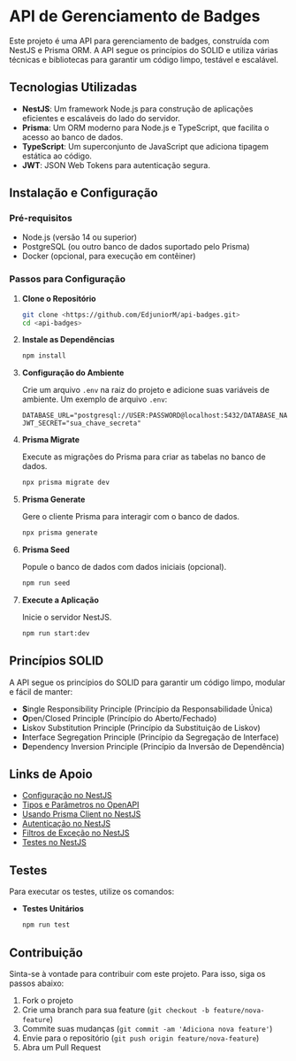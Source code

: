 # API de Gerenciamento de Badges

Este projeto é uma API para gerenciamento de badges, construída com NestJS e Prisma ORM. A API segue os princípios do SOLID e utiliza várias técnicas e bibliotecas para garantir um código limpo, testável e escalável.

## Tecnologias Utilizadas

- **NestJS**: Um framework Node.js para construção de aplicações eficientes e escaláveis do lado do servidor.
- **Prisma**: Um ORM moderno para Node.js e TypeScript, que facilita o acesso ao banco de dados.
- **TypeScript**: Um superconjunto de JavaScript que adiciona tipagem estática ao código.
- **JWT**: JSON Web Tokens para autenticação segura.

## Instalação e Configuração

### Pré-requisitos

- Node.js (versão 14 ou superior)
- PostgreSQL (ou outro banco de dados suportado pelo Prisma)
- Docker (opcional, para execução em contêiner)

### Passos para Configuração

1. **Clone o Repositório**

   ```bash
   git clone <https://github.com/EdjuniorM/api-badges.git>
   cd <api-badges>
   ```

2. **Instale as Dependências**

   ```bash
   npm install
   ```

3. **Configuração do Ambiente**

   Crie um arquivo `.env` na raiz do projeto e adicione suas variáveis de ambiente. Um exemplo de arquivo `.env`:

   ```env
   DATABASE_URL="postgresql://USER:PASSWORD@localhost:5432/DATABASE_NAME"
   JWT_SECRET="sua_chave_secreta"
   ```

4. **Prisma Migrate**

   Execute as migrações do Prisma para criar as tabelas no banco de dados.

   ```bash
   npx prisma migrate dev
   ```

5. **Prisma Generate**

   Gere o cliente Prisma para interagir com o banco de dados.

   ```bash
   npx prisma generate
   ```

6. **Prisma Seed**

   Popule o banco de dados com dados iniciais (opcional).

   ```bash
   npm run seed
   ```

7. **Execute a Aplicação**

   Inicie o servidor NestJS.

   ```bash
   npm run start:dev
   ```

## Princípios SOLID

A API segue os princípios do SOLID para garantir um código limpo, modular e fácil de manter:

- **S**ingle Responsibility Principle (Princípio da Responsabilidade Única)
- **O**pen/Closed Principle (Princípio do Aberto/Fechado)
- **L**iskov Substitution Principle (Princípio da Substituição de Liskov)
- **I**nterface Segregation Principle (Princípio da Segregação de Interface)
- **D**ependency Inversion Principle (Princípio da Inversão de Dependência)

## Links de Apoio

- [Configuração no NestJS](https://docs.nestjs.com/techniques/configuration)
- [Tipos e Parâmetros no OpenAPI](https://docs.nestjs.com/openapi/types-and-parameters)
- [Usando Prisma Client no NestJS](https://docs.nestjs.com/recipes/prisma#use-prisma-client-in-your-nestjs-services)
- [Autenticação no NestJS](https://docs.nestjs.com/security/authentication)
- [Filtros de Exceção no NestJS](https://docs.nestjs.com/exception-filters)
- [Testes no NestJS](https://docs.nestjs.com/fundamentals/testing)

## Testes

Para executar os testes, utilize os comandos:

- **Testes Unitários**

  ```bash
  npm run test
  ```

## Contribuição

Sinta-se à vontade para contribuir com este projeto. Para isso, siga os passos abaixo:

1. Fork o projeto
2. Crie uma branch para sua feature (`git checkout -b feature/nova-feature`)
3. Commite suas mudanças (`git commit -am 'Adiciona nova feature'`)
4. Envie para o repositório (`git push origin feature/nova-feature`)
5. Abra um Pull Request